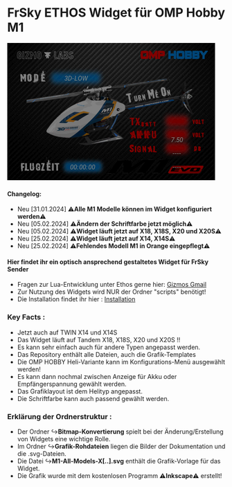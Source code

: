 # FrSky ETHOS Widget für OMP Hobby M1

![New Version](Graphic/Widget%20HowTo/New%20Version.png)

#### Changelog:
- Neu [31.01.2024] ⚠️️**Alle M1 Modelle können im Widget konfiguriert werden**⚠️
- Neu [05.02.2024] ⚠️️**Ändern der Schriftfarbe jetzt möglich**⚠️
- Neu [05.02.2024] ⚠️️**Widget läuft jetzt auf X18, X18S, X20 und X20S**⚠️
- Neu [25.02.2024] ⚠️️**Widget läuft jetzt auf X14, X14S**⚠️
- Neu [25.02.2024] ⚠️️**Fehlendes Modell M1 in Orange eingepflegt**⚠️

#### Hier findet ihr ein optisch ansprechend gestaltetes Widget für FrSky Sender
- Fragen zur Lua-Entwicklung unter Ethos gerne hier:
  [Gizmos Gmail](mailto:staebche.ms@gmail.com)
- Zur Nutzung des Widgets wird NUR der Ordner "scripts" benötigt!
- Die Installation findet ihr hier : [Installation](./01_Installation.md)

### Key Facts :
- Jetzt auch auf TWIN X14 und X14S
- Das Widget läuft auf Tandem X18, X18S, X20 und X20S !!
- Es kann sehr einfach auch für andere Typen angepasst werden.
- Das Repository enthält alle Dateien, auch die Grafik-Templates
- Die OMP HOBBY Heli-Variante kann im Konfigurations-Menü ausgewählt werden!
- Es kann dann nochmal zwischen Anzeige für Akku oder Empfängerspannung gewählt werden.
- Das Grafiklayout ist dem Helityp angepasst.
- Die Schriftfarbe kann auch passend gewählt werden.

### Erklärung der Ordnerstruktur :
- Der Ordner ↪️**Bitmap-Konvertierung** spielt bei der Änderung/Erstellung von Widgets eine wichtige Rolle.
- Im Ordner ↪️**Grafik-Rohdateien** liegen die Bilder der Dokumentation und die .svg-Dateien.
- Die Datei ↪️**M1-All-Models-X[..].svg** enthält die Grafik-Vorlage für das Widget.
- Die Grafik wurde mit dem kostenlosen Programm ⚠️️**Inkscape**⚠️ erstellt!

